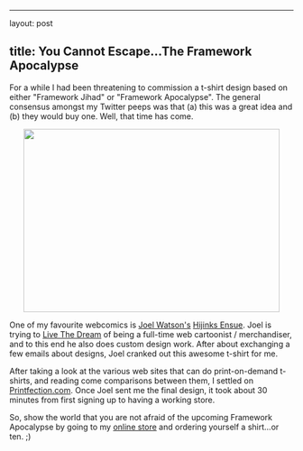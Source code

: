 <hr />

<p>layout: post</p>

<h2>title: You Cannot Escape...The Framework Apocalypse</h2>

<p>For a while I had been threatening to commission a t-shirt design based on either "Framework Jihad" or "Framework Apocalypse".  The general consensus amongst my Twitter peeps was that (a) this was a great idea and (b) they would buy one.  Well, that time has come.</p>

<p align="center">
<img src="http://www.littlehart.net/zombie-shirt-3.png" height=325 width=454/>
</p>

<p>
One of my favourite webcomics is <a href="http://hijinksensue.com/portfolio/">Joel Watson's</a> <a href="http://www.hijinksensue.com">Hijinks Ensue</a>.   Joel is trying to <a href="http://hijinksensue.com/experiment/">Live The Dream</a> of being a full-time web cartoonist / merchandiser, and to this end he also does custom design work.  After about exchanging a few emails about designs, Joel cranked out this awesome t-shirt for me.
</p>

<p>
After taking a look at the various web sites that can do print-on-demand t-shirts, and reading come comparisons between them, I settled on <a href="http://www.printfection.com">Printfection.com</a>.  Once Joel sent me the final design, it took about 30 minutes from first signing up to having a working store.
</p>

<p>
So, show the world that you are not afraid of the upcoming Framework Apocalypse by going to my <a href="http://www.printfection.com/atthekeyboard">online store</a> and ordering yourself a shirt...or ten. ;)
</p>
